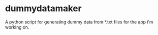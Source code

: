 # dummydatamaker
A python script for generating dummy data from *.txt files for the app i'm working on.

